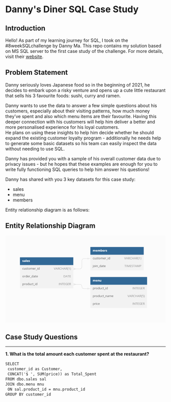# Danny's Diner SQL Case Study



## Introduction

Hello! As part of my learning journey for SQL, I took on the #8weekSQLchallenge by Danny Ma. This repo contains my solution based on MS SQL server to the first case study of the challenge. For more details, visit their [website](https://8weeksqlchallenge.com/case-study-1/). 



## Problem Statement
Danny seriously loves Japanese food so in the beginning of 2021, he decides to embark upon a risky venture and opens up a cute little restaurant that sells his 3 favourite foods: sushi, curry and ramen.

Danny wants to use the data to answer a few simple questions about his customers, especially about their visiting patterns, how much money they’ve spent and also which menu items are their favourite. Having this deeper connection with his customers will help him deliver a better and more personalised experience for his loyal customers.
<br>
He plans on using these insights to help him decide whether he should expand the existing customer loyalty program - additionally he needs help to generate some basic datasets so his team can easily inspect the data without needing to use SQL.

Danny has provided you with a sample of his overall customer data due to privacy issues - but he hopes that these examples are enough for you to write fully functioning SQL queries to help him answer his questions!

Danny has shared with you 3 key datasets for this case study:

* sales <br>
* menu <br>
* members <br>

Entity relationship diagram is as follows:

## Entity Relationship Diagram
![ERD](ERD.png)

## Case Study Questions
---

**1. What is the total amount each customer spent at the restaurant?**
 ```
SELECT
  customer_id as Customer,
  CONCAT('$ ', SUM(price)) as Total_Spent
FROM dbo.sales sal
JOIN dbo.menu mnu
  ON sal.product_id = mnu.product_id
GROUP BY customer_id
 ```

